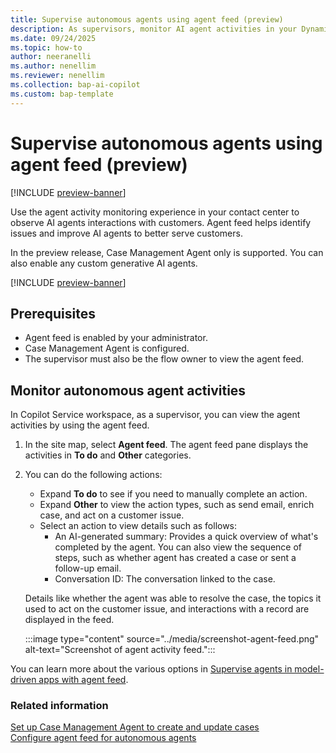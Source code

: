```yaml
---
title: Supervise autonomous agents using agent feed (preview)
description: As supervisors, monitor AI agent activities in your Dynamics 365 Customer Service and Dynamics 365 Contact Center.
ms.date: 09/24/2025
ms.topic: how-to
author: neeranelli
ms.author: nenellim
ms.reviewer: nenellim
ms.collection: bap-ai-copilot
ms.custom: bap-template
---
```


# Supervise autonomous agents using agent feed (preview)

[!INCLUDE [preview-banner](~/../shared-content/shared/preview-includes/preview-banner.md)]

Use the agent activity monitoring experience in your contact center to observe AI agents interactions with customers. Agent feed helps identify issues and improve AI agents to better serve customers.

In the preview release, Case Management Agent only is supported. You can also enable any custom generative AI agents.

[!INCLUDE [preview-banner](../../../shared-content/shared/preview-includes/production-ready-preview-dynamics365.md)]

## Prerequisites

- Agent feed is enabled by your administrator.
- Case Management Agent is configured.
- The supervisor must also be the flow owner to view the agent feed.

## Monitor autonomous agent activities

In Copilot Service workspace, as a supervisor, you can view the agent activities by using the agent feed.

1. In the site map, select **Agent feed**. The agent feed pane displays the activities in **To do** and **Other** categories.

1. You can do the following actions:
   
   - Expand **To do** to see if you need to manually complete an action.
   - Expand **Other** to view the action types, such as send email, enrich case, and act on a customer issue.
   - Select an action to view details such as follows:
       - An AI-generated summary: Provides a quick overview of what's completed by the agent. You can also view the sequence of steps, such as whether agent has created a case or sent a follow-up email.
       - Conversation ID: The conversation linked to the case.

   Details like whether the agent was able to resolve the case, the topics it used to act on the customer issue, and interactions with a record are displayed in the feed.

     :::image type="content" source="../media/screenshot-agent-feed.png" alt-text="Screenshot of agent activity feed.":::

You can learn more about the various options in [Supervise agents in model-driven apps with agent feed](/power-apps/user/supervise-agents-with-agent-feed).

### Related information

[Set up Case Management Agent to create and update cases](../administer/set-up-autonomous-case-agents.md)  
[Configure agent feed for autonomous agents](../administer/configure-agent-feed.md)  